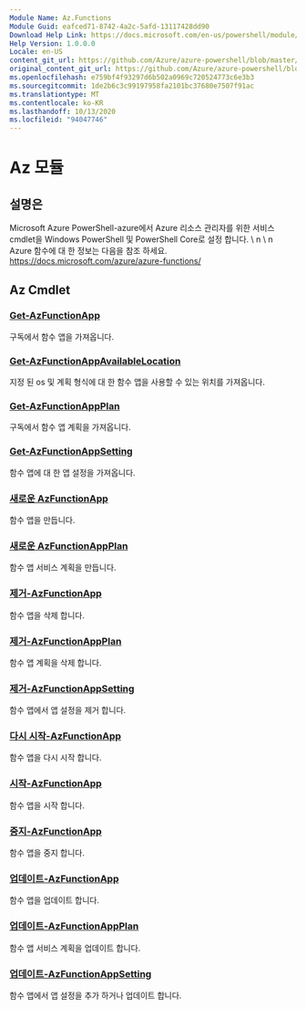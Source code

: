 ```yaml
---
Module Name: Az.Functions
Module Guid: eafced71-8742-4a2c-5afd-13117428dd90
Download Help Link: https://docs.microsoft.com/en-us/powershell/module/az.functions
Help Version: 1.0.0.0
Locale: en-US
content_git_url: https://github.com/Azure/azure-powershell/blob/master/src/Functions/help/Az.Functions.md
original_content_git_url: https://github.com/Azure/azure-powershell/blob/master/src/Functions/help/Az.Functions.md
ms.openlocfilehash: e759bf4f93297d6b502a0969c720524773c6e3b3
ms.sourcegitcommit: 1de2b6c3c99197958fa2101bc37680e7507f91ac
ms.translationtype: MT
ms.contentlocale: ko-KR
ms.lasthandoff: 10/13/2020
ms.locfileid: "94047746"
---
```

# Az 모듈
## 설명은
Microsoft Azure PowerShell-azure에서 Azure 리소스 관리자를 위한 서비스 cmdlet을 Windows PowerShell 및 PowerShell Core로 설정 합니다. \ n \ n Azure 함수에 대 한 정보는 다음을 참조 하세요. https://docs.microsoft.com/azure/azure-functions/

## Az Cmdlet
### [Get-AzFunctionApp](Get-AzFunctionApp.md)
구독에서 함수 앱을 가져옵니다.

### [Get-AzFunctionAppAvailableLocation](Get-AzFunctionAppAvailableLocation.md)
지정 된 os 및 계획 형식에 대 한 함수 앱을 사용할 수 있는 위치를 가져옵니다.

### [Get-AzFunctionAppPlan](Get-AzFunctionAppPlan.md)
구독에서 함수 앱 계획을 가져옵니다.

### [Get-AzFunctionAppSetting](Get-AzFunctionAppSetting.md)
함수 앱에 대 한 앱 설정을 가져옵니다.

### [새로운 AzFunctionApp](New-AzFunctionApp.md)
함수 앱을 만듭니다.

### [새로운 AzFunctionAppPlan](New-AzFunctionAppPlan.md)
함수 앱 서비스 계획을 만듭니다.

### [제거-AzFunctionApp](Remove-AzFunctionApp.md)
함수 앱을 삭제 합니다.

### [제거-AzFunctionAppPlan](Remove-AzFunctionAppPlan.md)
함수 앱 계획을 삭제 합니다.

### [제거-AzFunctionAppSetting](Remove-AzFunctionAppSetting.md)
함수 앱에서 앱 설정을 제거 합니다.

### [다시 시작-AzFunctionApp](Restart-AzFunctionApp.md)
함수 앱을 다시 시작 합니다.

### [시작-AzFunctionApp](Start-AzFunctionApp.md)
함수 앱을 시작 합니다.

### [중지-AzFunctionApp](Stop-AzFunctionApp.md)
함수 앱을 중지 합니다.

### [업데이트-AzFunctionApp](Update-AzFunctionApp.md)
함수 앱을 업데이트 합니다.

### [업데이트-AzFunctionAppPlan](Update-AzFunctionAppPlan.md)
함수 앱 서비스 계획을 업데이트 합니다.

### [업데이트-AzFunctionAppSetting](Update-AzFunctionAppSetting.md)
함수 앱에서 앱 설정을 추가 하거나 업데이트 합니다.
